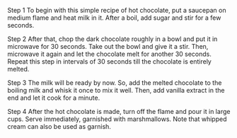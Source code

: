 Step 1
To begin with this simple recipe of hot chocolate, put a saucepan on medium flame and heat milk in it. After a boil, add sugar and stir for a few seconds.

Step 2
After that, chop the dark chocolate roughly in a bowl and put it in microwave for 30 seconds. Take out the bowl and give it a stir. Then, microwave it again and let the chocolate melt for another 30 seconds. Repeat this step in intervals of 30 seconds till the chocolate is entirely melted.

Step 3
The milk will be ready by now. So, add the melted chocolate to the boiling milk and whisk it once to mix it well. Then, add vanilla extract in the end and let it cook for a minute.

Step 4
After the hot chocolate is made, turn off the flame and pour it in large cups. Serve immediately, garnished with marshmallows. Note that whipped cream can also be used as garnish.